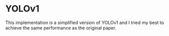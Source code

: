 # YOLOv1
This implementation is a simplified version of YOLOv1 and I tried my best to achieve the same performance as the original paper.

